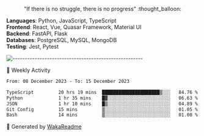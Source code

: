 <p align="center"> 
  "If there is no struggle, there is no progress" :thought_balloon:
</p>

<p align="left">
  <strong>Languages</strong>: Python, JavaScript, TypeScript<br>
  <strong>Frontend</strong>: React, Vue, Quasar Framework, Material UI<br>
  <strong>Backend</strong>: FastAPI, Flask<br>
  <strong>Databases</strong>: PostgreSQL, MySQL, MongoDB<br>
  <strong>Testing</strong>: Jest, Pytest<br>
</p>

![-----------------------------------------------------](https://raw.githubusercontent.com/andreasbm/readme/master/assets/lines/vintage.png)

🎯 Weekly Activity

<!--START_SECTION:waka-->

```txt
From: 08 December 2023 - To: 15 December 2023

TypeScript         20 hrs 19 mins  █████████████████████▒░░░   84.76 %
Python             1 hr 35 mins    █▓░░░░░░░░░░░░░░░░░░░░░░░   06.63 %
JSON               1 hr 10 mins    █▒░░░░░░░░░░░░░░░░░░░░░░░   04.89 %
Git Config         15 mins         ▒░░░░░░░░░░░░░░░░░░░░░░░░   01.05 %
Bash               14 mins         ▒░░░░░░░░░░░░░░░░░░░░░░░░   01.00 %
```

<!--END_SECTION:waka-->


🚀 Generated by [WakaReadme](https://github.com/athul/waka-readme)
